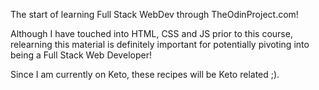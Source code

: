 The start of learning Full Stack WebDev through TheOdinProject.com!

Although I have touched into HTML, CSS and JS prior to this course, relearning this material is definitely important for potentially pivoting into being a Full Stack Web Developer!

Since I am currently on Keto, these recipes will be Keto related ;).
